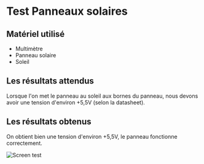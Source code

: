 # Test Panneaux solaires

## Matériel utilisé

- Multimètre
- Panneau solaire
- Soleil

## Les résultats attendus

Lorsque l'on met le panneau au soleil aux bornes du panneau, nous devons avoir une tension d'environ +5,5V (selon la datasheet).

## Les résultats obtenus

On obtient bien une tension d'environ +5,5V, le panneau fonctionne correctement.

![Screen test](/Tests/Panneaux_solaires/test_panneau_soleil.jpg)
